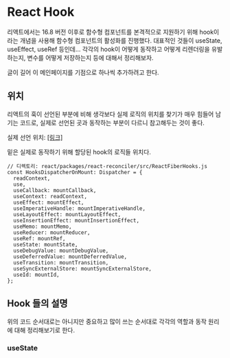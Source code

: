 # React Hook

리액트에서는 16.8 버전 이후로 함수형 컴포넌트를 본격적으로 지원하기 위해 hook이라는 개념을 사용해 함수형 컴포넌트의 활성화를 진행했다. 대표적인 것들이 useState, useEffect, useRef 등인데... 각각의 hook이 어떻게 동작하고 어떻게 리렌더링을 유발하는지, 변수를 어떻게 저장하는지 등에 대해서 정리해보자.

글이 길어 이 메인페이지를 기점으로 하나씩 추가하려고 한다.

## 위치

리액트의 훅이 선언된 부분에 비해 생각보다 실제 로직의 위치를 찾기가 매우 힘들어 남기는 코드로, 실제로 선언된 곳과 동작하는 부분이 다르니 참고해두는 것이 좋다.

실제 선언 위치: [[링크]](https://github.com/facebook/react/blob/5de8703646cdd3838cb1686f761b10c0692743aa/packages/react/src/ReactHooks.js)

밑은 실제로 동작하기 위해 할당된 hook의 로직들 위치다.

```
// 디렉토리: react/packages/react-reconciler/src/ReactFiberHooks.js
const HooksDispatcherOnMount: Dispatcher = {
  readContext,
  use,
  useCallback: mountCallback,
  useContext: readContext,
  useEffect: mountEffect,
  useImperativeHandle: mountImperativeHandle,
  useLayoutEffect: mountLayoutEffect,
  useInsertionEffect: mountInsertionEffect,
  useMemo: mountMemo,
  useReducer: mountReducer,
  useRef: mountRef,
  useState: mountState,
  useDebugValue: mountDebugValue,
  useDeferredValue: mountDeferredValue,
  useTransition: mountTransition,
  useSyncExternalStore: mountSyncExternalStore,
  useId: mountId,
};
```

## Hook 들의 설명

위의 코드 순서대로는 아니지만 중요하고 많이 쓰는 순서대로 각각의 역할과 동작 원리에 대해 정리해보기로 한다.

### useState

